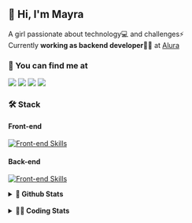 ## 👋 Hi, I'm Mayra

A girl passionate about technology💻 and challenges⚡  
Currently **working as backend developer**👩‍💻 at [Alura](https://www.alura.com.br)   

### 💬 You can find me at

<a href="https://mayra.dev" target="_blank" rel="noopener"><img src="https://img.shields.io/badge/-mayra.dev-005FED?style=flat&logo=Google-chrome&logoColor=white"/></a>
<a href="https://linkedin.com/in/mayraamaral" target="_blank" rel="noopener"><img src="https://img.shields.io/badge/-/mayraamaral-0077B5?style=flat&logo=Linkedin&logoColor=white"/></a>
<a href="mailto:mayra@mayra.dev" target="_blank" rel="noopener"><img src="https://img.shields.io/badge/-mayra@mayra.dev-D14836?style=flat&logo=Gmail&logoColor=white"/></a>
<a href="" target="_blank" rel="noopener"><img src="https://img.shields.io/badge/-mayraamaral-7289DA?style=flat&logo=Discord&logoColor=white"/></a>

### 🛠️ Stack
#### Front-end

[![Front-end Skills](https://skillicons.dev/icons?i=react,next,angular,redux,styledcomponents,html,css,sass,js,ts,figma)](https://skillicons.dev)
#### Back-end

[![Front-end Skills](https://skillicons.dev/icons?i=java,spring,hibernate,aws,idea,postgres,mysql,git,linux,bash,nodejs,docker,kubernetes,jenkins)](https://skillicons.dev)


<details>
    <summary><strong>📌 Github Stats</strong></summary>
    <br />
    <div align="center">
        <table>
      <td><img height="160em" src="https://github-readme-stats.vercel.app/api?username=mayraamaral&show_icons=true&theme=algolia&hide_border=true&hide=stars&count_private=true" alt="Readme stats"></td>
      <td><img height="160em" src="https://github-readme-stats.vercel.app/api/top-langs/?username=mayraamaral&&layout=compact&&theme=algolia&hide_border=true&langs_count=6" alt="Language stats"></td>
       </table>
  </div> 
    

  <p align="center">
    <img src="https://github-readme-streak-stats.herokuapp.com?user=mayraamaral&theme=dark&hide_border=true&date_format=j%20M%5B%20Y%5D&locale=pt-br&background=050F2C&ring=0195DD&fire=23AA7D&currStreakLabel=23AA7D" alt="Streak stats">
  </p> 
</details>

<br />

<details>
  <summary><strong>👩‍💻 Coding Stats</strong></summary>
  <br />
  
  <!--START_SECTION:waka-->
![Code Time](http://img.shields.io/badge/Code%20Time-485%20hrs%2021%20mins-blue)

**🐱 My GitHub Data** 

> 📦 583.6 kB Used in GitHub's Storage 
 > 
> 🏆 574 Contributions in the Year 2024
 > 
> 🚫 Not Opted to Hire
 > 
> 📜 57 Public Repositories 
 > 
> 🔑 32 Private Repositories 
 > 
**I'm an Early 🐤** 

```text
🌞 Morning                2634 commits        ██████░░░░░░░░░░░░░░░░░░░   23.87 % 
🌆 Daytime                6378 commits        ██████████████░░░░░░░░░░░   57.79 % 
🌃 Evening                1815 commits        ████░░░░░░░░░░░░░░░░░░░░░   16.44 % 
🌙 Night                  210 commits         ░░░░░░░░░░░░░░░░░░░░░░░░░   01.90 % 
```
📅 **I'm Most Productive on Wednesday** 

```text
Monday                   1436 commits        ███░░░░░░░░░░░░░░░░░░░░░░   13.01 % 
Tuesday                  1173 commits        ███░░░░░░░░░░░░░░░░░░░░░░   10.63 % 
Wednesday                4300 commits        ██████████░░░░░░░░░░░░░░░   38.96 % 
Thursday                 2508 commits        ██████░░░░░░░░░░░░░░░░░░░   22.72 % 
Friday                   962 commits         ██░░░░░░░░░░░░░░░░░░░░░░░   08.72 % 
Saturday                 272 commits         █░░░░░░░░░░░░░░░░░░░░░░░░   02.46 % 
Sunday                   386 commits         █░░░░░░░░░░░░░░░░░░░░░░░░   03.50 % 
```


📊 **This Week I Spent My Time On** 

```text
🕑︎ Time Zone: America/Sao_Paulo

💬 Programming Languages: 
Java                     7 hrs 4 mins        █████████████████░░░░░░░░   69.43 % 
JavaScript               51 mins             ██░░░░░░░░░░░░░░░░░░░░░░░   08.44 % 
YAML                     37 mins             ██░░░░░░░░░░░░░░░░░░░░░░░   06.11 % 
Properties               36 mins             █░░░░░░░░░░░░░░░░░░░░░░░░   05.97 % 
Docker                   17 mins             █░░░░░░░░░░░░░░░░░░░░░░░░   02.81 % 

🔥 Editors: 
IntelliJ IDEA            6 hrs 15 mins       ███████████████░░░░░░░░░░   61.36 % 
VS Code                  3 hrs 56 mins       ██████████░░░░░░░░░░░░░░░   38.64 % 

💻 Operating System: 
Linux                    10 hrs 11 mins      █████████████████████████   100.00 % 
```

**I Mostly Code in Java** 

```text
Java                     123 repos           ███████░░░░░░░░░░░░░░░░░░   26.68 % 
HTML                     114 repos           ██████░░░░░░░░░░░░░░░░░░░   24.73 % 
JavaScript               103 repos           ██████░░░░░░░░░░░░░░░░░░░   22.34 % 
TypeScript               97 repos            █████░░░░░░░░░░░░░░░░░░░░   21.04 % 
Dockerfile               1 repo              ░░░░░░░░░░░░░░░░░░░░░░░░░   00.22 % 
```




 Last Updated on 08/08/2024 19:17:20 UTC
<!--END_SECTION:waka-->

</details>
